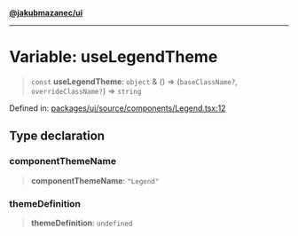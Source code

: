 [**@jakubmazanec/ui**](../README.md)

---

# Variable: useLegendTheme

> `const` **useLegendTheme**: `object` & () => (`baseClassName?`, `overrideClassName?`) => `string`

Defined in:
[packages/ui/source/components/Legend.tsx:12](https://github.com/jakubmazanec/tools/blob/c36a857a499e2c0c4f38fc4405cb987b357adf10/packages/ui/source/components/Legend.tsx#L12)

## Type declaration

### componentThemeName

> **componentThemeName**: `"Legend"`

### themeDefinition

> **themeDefinition**: `undefined`
